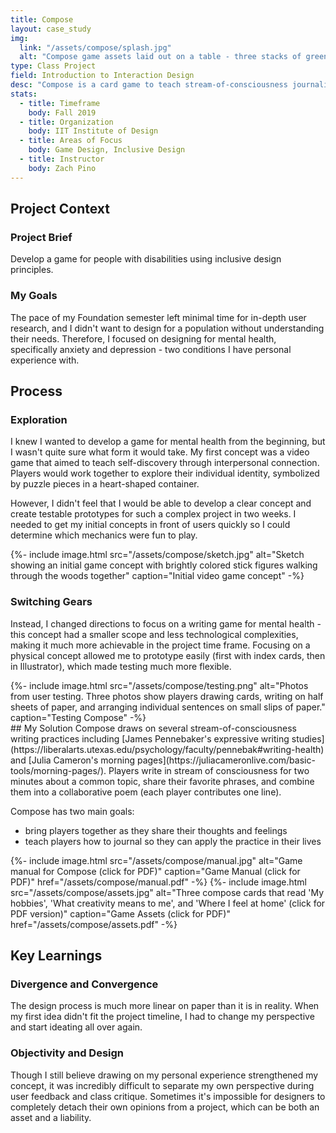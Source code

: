 ```yaml
---
title: Compose
layout: case_study
img:
  link: "/assets/compose/splash.jpg"
  alt: "Compose game assets laid out on a table - three stacks of green cards with a pencil printed on the back, one stack of lined slips of small paper, one stack of lined half-sheets of paper"
type: Class Project
field: Introduction to Interaction Design
desc: "Compose is a card game to teach stream-of-consciousness journaling for improved mental health outcomes."
stats:
  - title: Timeframe
    body: Fall 2019
  - title: Organization
    body: IIT Institute of Design
  - title: Areas of Focus
    body: Game Design, Inclusive Design
  - title: Instructor
    body: Zach Pino
---
```

## Project Context
### Project Brief
Develop a game for people with disabilities using inclusive design principles.

### My Goals
The pace of my Foundation semester left minimal time for in-depth user research, and I didn't want to design for a population without understanding their needs. Therefore, I focused on designing for mental health, specifically anxiety and depression - two conditions I have personal experience with.

## Process
### Exploration
<div class="two-col">
  <div style="align-self: start">
    <p>I knew I wanted to develop a game for mental health from the beginning, but I wasn't quite sure what form it would take. My first concept was a video game that aimed to teach self-discovery through interpersonal connection. Players would work together to explore their individual identity, symbolized by puzzle pieces in a heart-shaped container.</p>
    <p>However, I didn't feel that I would be able to develop a clear concept and create testable prototypes for such a complex project in two weeks. I needed to get my initial concepts in front of users quickly so I could determine which mechanics were fun to play.</p>
  </div>
  {%- include image.html src="/assets/compose/sketch.jpg" alt="Sketch showing an initial game concept with brightly colored stick figures walking through the woods together" caption="Initial video game concept" -%}
</div>

### Switching Gears
Instead, I changed directions to focus on a writing game for mental health - this concept had a smaller scope and less technological complexities, making it much more achievable in the project time frame.  Focusing on a physical concept allowed me to prototype easily (first with index cards, then in Illustrator), which made testing much more flexible.

<div>
  {%- include image.html src="/assets/compose/testing.png" alt="Photos from user testing. Three photos show players drawing cards, writing on half sheets of paper, and arranging individual sentences on small slips of paper." caption="Testing Compose" -%}
</div>
## My Solution
Compose draws on several stream-of-consciousness writing practices including [James Pennebaker's expressive writing studies](https://liberalarts.utexas.edu/psychology/faculty/pennebak#writing-health) and [Julia Cameron's morning pages](https://juliacameronlive.com/basic-tools/morning-pages/). Players write in stream of consciousness for two minutes about a common topic, share their favorite phrases, and combine them into a collaborative poem (each player contributes one line). 

Compose has two main goals: 
- bring players together as they share their thoughts and feelings
- teach players how to journal so they can apply the practice in their lives

<div class="two-col">
{%- include image.html src="/assets/compose/manual.jpg" alt="Game manual for Compose (click for PDF)" caption="Game Manual (click for PDF)" href="/assets/compose/manual.pdf" -%}
{%- include image.html src="/assets/compose/assets.jpg" alt="Three compose cards that read 'My hobbies', 'What creativity means to me', and 'Where I feel at home' (click for PDF version)" caption="Game Assets (click for PDF)" href="/assets/compose/assets.pdf" -%}
</div>

## Key Learnings
### Divergence and Convergence
The design process is much more linear on paper than it is in reality. When my first idea didn't fit the project timeline, I had to change my perspective and start ideating all over again.

### Objectivity and Design
Though I still believe drawing on my personal experience strengthened my concept, it was incredibly difficult to separate my own perspective during user feedback and class critique. Sometimes it's impossible for designers to completely detach their own opinions from a project, which can be both an asset and a liability.

